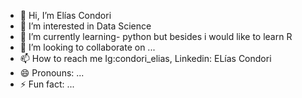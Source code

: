 - 👋 Hi, I’m Elías Condori
- 👀 I’m interested in Data Science
- 🌱 I’m currently learning- python but besides i would like to learn R
- 💞️ I’m looking to collaborate on ...
- 📫 How to reach me Ig:condori_elias, Linkedin: ELías Condori
- 😄 Pronouns: ...
- ⚡ Fun fact: ...

<!---
AElias10/AElias10 is a ✨ special ✨ repository because its `README.md` (this file) appears on your GitHub profile.
You can click the Preview link to take a look at your changes.
--->
